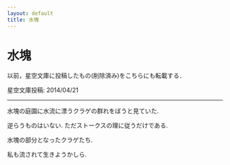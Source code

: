 ```yaml
---
layout: default
title: 水塊
---
```


# 水塊

以前，星空文庫に投稿したもの(削除済み)をこちらにも転載する．

星空文庫投稿: 2014/04/21

---

水塊の庭園に水流に漂うクラゲの群れをぼうと見ていた.

逆らうものはいない. ただストークスの理に従うだけである. 

水塊の部分となったクラゲたち. 

私も流されて生きようかしら.